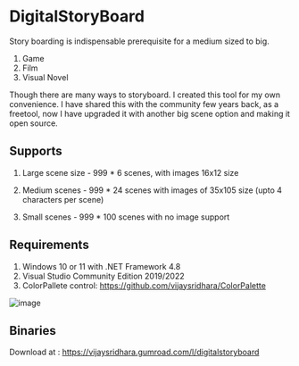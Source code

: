 # DigitalStoryBoard
Story boarding is indispensable prerequisite for a medium sized to big. 
1. Game
2. Film
3. Visual Novel

Though there are many ways to storyboard. I created this tool for my own convenience. I have shared this with the community few years back, as a freetool, now I have upgraded it with another big scene option and making it open source. 

## Supports 

1. Large scene size - 999 * 6 scenes, with images 16x12 size

2. Medium scenes - 999 * 24 scenes with images of 35x105 size (upto 4 characters per scene)

3. Small scenes - 999 * 100 scenes with no image support 

## Requirements
1. Windows 10 or 11 with .NET Framework 4.8 
2. Visual Studio Community Edition 2019/2022
3. ColorPallete control: https://github.com/vijaysridhara/ColorPalette

![image](https://user-images.githubusercontent.com/15213519/194708377-3e0f811a-142f-438d-9460-e8896dbb1d81.png)

## Binaries
Download at : https://vijaysridhara.gumroad.com/l/digitalstoryboard
